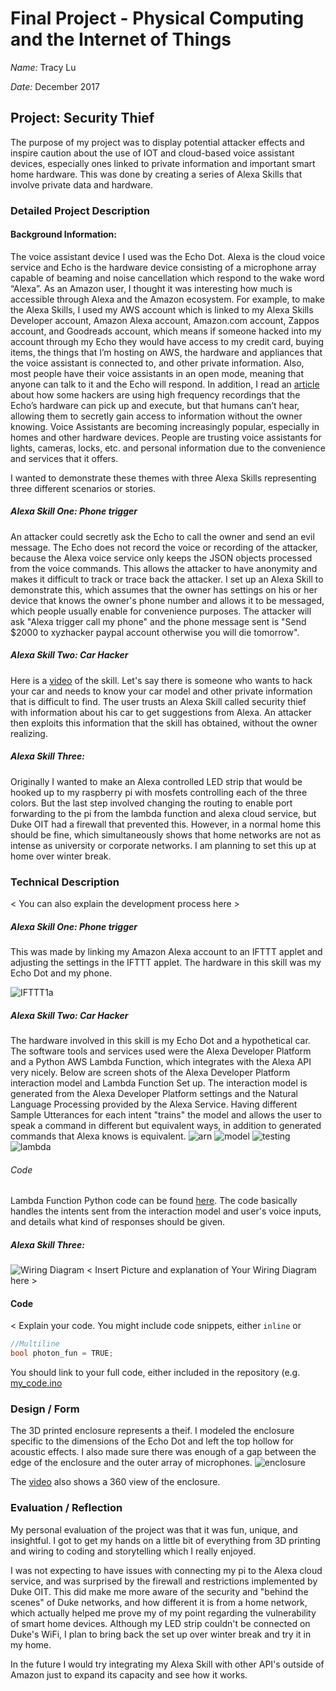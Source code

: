 # Final Project - Physical Computing and the Internet of Things

*Name:*  Tracy Lu

*Date:* December 2017

## Project:  Security Thief
The purpose of my project was to display potential attacker effects and inspire caution about the use of IOT and cloud-based voice assistant devices, especially ones linked to private information and important smart home hardware. This was done by creating a series of Alexa Skills that involve private data and hardware. 


### Detailed Project Description

#### Background Information:
 The voice assistant device I used was the Echo Dot. Alexa is the cloud voice service and Echo is the hardware device consisting of a microphone array capable of beaming and noise cancellation which respond to the wake word “Alexa”. As an Amazon user, I thought it was interesting how much is accessible through Alexa and the Amazon ecosystem. For example, to make the Alexa Skills, I used my AWS account which is linked to my Alexa Skills Developer account, Amazon Alexa account, Amazon.com account, Zappos account, and Goodreads account, which means if someone hacked into my account through my Echo they would have access to my credit card, buying items, the things that I’m hosting on AWS, the hardware and appliances that the voice assistant is connected to, and other private information. Also, most people have their voice assistants in an open mode, meaning that anyone can talk to it and the Echo will respond. In addition, I read an [article](https://finance.yahoo.com/news/simple-hack-over-amazon-echo-125838262.html) about how some hackers are using high frequency recordings that the Echo’s hardware can pick up and execute, but that humans can’t hear, allowing them to secretly gain access to information without the owner knowing. Voice Assistants are becoming increasingly popular, especially in homes and other hardware devices. People are trusting voice assistants for lights, cameras, locks, etc. and personal information due to the convenience and services that it offers.

I wanted to demonstrate these themes with three Alexa Skills representing three different scenarios or stories.

##### Alexa Skill One: Phone trigger 
An attacker could secretly ask the Echo to call the owner and send an evil message. The Echo does not record the voice or recording of the attacker, because the Alexa voice service only keeps the JSON objects processed from the voice commands. This allows the attacker to have anonymity and makes it difficult to track or trace back the attacker. I set up an Alexa Skill to demonstrate this, which assumes that the owner has settings on his or her device that knows the owner's phone number and allows it to be messaged, which people usually enable for convenience purposes. The attacker will ask "Alexa trigger call my phone" and the phone message sent is "Send $2000 to xyzhacker paypal account otherwise you will die tomorrow". 


##### Alexa Skill Two: Car Hacker
Here is a [video](https://drive.google.com/file/d/17v_A_foWOlvpR0w_vulE1JuxNCLYIStu/view?usp=sharing) of the skill. Let's say there is someone who wants to hack your car and needs to know your car model and other private information that is difficult to find. The user trusts an Alexa Skill called security thief with information about his car to get suggestions from Alexa. An attacker then exploits this information that the skill has obtained, without the owner realizing.


##### Alexa Skill Three: 
Originally I wanted to make an Alexa controlled LED strip that would be hooked up to my raspberry pi with mosfets controlling each of the three colors. But the last step involved changing the routing to enable port forwarding to the pi from the lambda function and alexa cloud service, but Duke OIT had a firewall that prevented this. However, in a normal home this should be fine, which simultaneously shows that home networks are not as intense as university or corporate networks. I am planning to set this up at home over winter break.



### Technical Description

< You can also explain the development process here >
##### Alexa Skill One: Phone trigger 
This was made by linking my Amazon Alexa account to an IFTTT applet and adjusting the settings in the IFTTT applet. The hardware in this skill was my Echo Dot and my phone. 

![IFTTT1a](images/ifttt.PNG ) 

##### Alexa Skill Two: Car Hacker
The hardware involved in this skill is my Echo Dot and a hypothetical car. The software tools and services used were the Alexa Developer Platform and a Python AWS Lambda Function, which integrates with the Alexa API very nicely. Below are screen shots of the Alexa Developer Platform interaction model and Lambda Function Set up. The interaction model is generated from the Alexa Developer Platform settings and the Natural Language Processing provided by the Alexa Service. Having different Sample Utterances for each intent "trains" the model and allows the user to speak a command in different but equivalent ways, in addition to generated commands that Alexa knows is equivalent. 
![arn](images/arn.PNG)  ![model](images/model.PNG )  ![testing](images/testing.PNG )   ![lambda](images/lambda.PNG )  
###### Code
Lambda Function Python code can be found [here](code/lambdaFunctionSkill2.py). The code basically handles the intents sent from the interaction model and user's voice inputs, and details what kind of responses should be given. 


##### Alexa Skill Three: 

![Wiring Diagram](images/WiringDiagram.png)
< Insert Picture and explanation of Your Wiring Diagram here >

#### Code

< Explain your code.  You might include code snippets, either `inline` or
```c++
//Multiline
bool photon_fun = TRUE;
```
You should link to your full code, either included in the repository (e.g. [my_code.ino](code/my_code.ino)

### Design / Form
The 3D printed enclosure represents a theif. I modeled the enclosure specific to the dimensions of the Echo Dot and left the top hollow for acoustic effects. I also made sure there was enough of a gap between the edge of the enclosure and the outer array of microphones. 
![enclosure](images/enc.PNG)

The [video](https://drive.google.com/file/d/17v_A_foWOlvpR0w_vulE1JuxNCLYIStu/view?usp=sharing) also shows a 360 view of the enclosure. 


### Evaluation / Reflection
My personal evaluation of the project was that it was fun, unique, and insightful. I got to get my hands on a little bit of everything from 3D printing and wiring to coding and storytelling which I really enjoyed. 

I was not expecting to have issues with connecting my pi to the Alexa cloud service, and was surprised by the firewall and restrictions implemented by Duke OIT. This did make me more aware of the security and "behind the scenes" of Duke networks, and how different it is from a home network, which actually helped me prove my of my point regarding the vulnerability of smart home devices. Although my LED strip couldn't be connected on Duke's WiFi, I plan to bring back the set up over winter break and try it in my home. 

In the future I would try integrating my Alexa Skill with other API's outside of Amazon just to expand its capacity and see how it works. 
